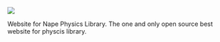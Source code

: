 ![](https://github.com/deltaluca/www.napephys.com/blob/gh-pages/assets/nape.png?raw=true)

Website for Nape Physics Library.
The one and only open source best website for physcis library.
